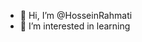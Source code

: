 - 👋 Hi, I’m @HosseinRahmati
- 👀 I’m interested in learning


<!---
HosseinRahmati/HosseinRahmati is a ✨ special ✨ repository because its `README.md` (this file) appears on your GitHub profile.
You can click the Preview link to take a look at your changes.
--->
